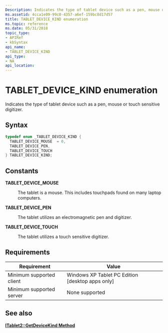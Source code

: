 ```yaml
---
Description: Indicates the type of tablet device such as a pen, mouse or touch sensitive digitizer.
ms.assetid: 4cca1e09-99c0-4357-a6ef-159bc8d17d57
title: TABLET_DEVICE_KIND enumeration
ms.topic: reference
ms.date: 05/31/2018
topic_type: 
- APIRef
- kbSyntax
api_name: 
- TABLET_DEVICE_KIND
api_type: 
- NA
api_location: 
---
```


# TABLET\_DEVICE\_KIND enumeration

Indicates the type of tablet device such as a pen, mouse or touch sensitive digitizer.

## Syntax


```C++
typedef enum _TABLET_DEVICE_KIND { 
  TABLET_DEVICE_MOUSE  = 0,
  TABLET_DEVICE_PEN,
  TABLET_DEVICE_TOUCH
} TABLET_DEVICE_KIND;
```



## Constants

<dl> <dt>

<span id="TABLET_DEVICE_MOUSE"></span><span id="tablet_device_mouse"></span>**TABLET\_DEVICE\_MOUSE**
</dt> <dd>

The tablet is a mouse. This includes touchpads found on many laptop computers.

</dd> <dt>

<span id="TABLET_DEVICE_PEN"></span><span id="tablet_device_pen"></span>**TABLET\_DEVICE\_PEN**
</dt> <dd>

The tablet utilizes an electromagnetic pen and digitizer.

</dd> <dt>

<span id="TABLET_DEVICE_TOUCH"></span><span id="tablet_device_touch"></span>**TABLET\_DEVICE\_TOUCH**
</dt> <dd>

The tablet utilizes a touch sensitive digitizer.

</dd> </dl>

## Requirements



| Requirement | Value |
|-------------------------------------|---------------------------------------------------------------|
| Minimum supported client<br/> | Windows XP Tablet PC Edition \[desktop apps only\]<br/> |
| Minimum supported server<br/> | None supported<br/>                                     |



## See also

<dl> <dt>

[**ITablet2::GetDeviceKind Method**](itablet2-getdevicekind.md)
</dt> </dl>

 

 




